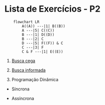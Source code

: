 # Lista de Exercícios - P2

```mermaid
	flowchart LR
		A((A)) ---|1| B((B))
		A ---|5| C((C))
		B ---|1| D((D))
		B ---|2| C
		D ---|5| F((F)) & C
		C ---|3| F
		C & F ---|1| E((E))
```

1. [Busca cega](./busca-cega.md)

2. [Busca informada](./busca-informada.md)

3. Programação Dinâmica

- Síncrona



- Assíncrona
